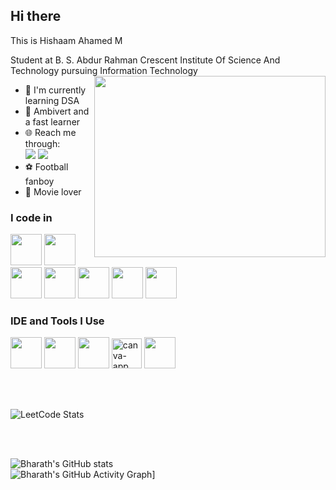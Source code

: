 ## Hi there
This is Hishaam Ahamed M

Student at B. S. Abdur Rahman Crescent Institute Of Science And Technology pursuing Information Technology
<img align="right" width="370" height="290" src="https://i.pinimg.com/originals/47/f0/34/47f0342cec72b800463bf003eac1257e.gif">
- 🌱 I'm currently learning DSA
- 👀 Ambivert and a fast learner
- 🌐 Reach me through:
<br/> [<img src="https://img.shields.io/badge/LinkedIn-0077B5?style=for-the-badge&logo=linkedin&logoColor=white" />](https://www.linkedin.com/in/bharath-lenin-3b53a9257/) [<img src="https://img.shields.io/badge/Gmail-D14836?style=for-the-badge&logo=gmail&logoColor=white /">](https://mail.google.com/mail/?view=cm&fs=1&to=it.bharathlenin@gmail.com)
- ⚽ Football fanboy
- 🍿 Movie lover


### I code in
<img height="50" width="50" src="https://img.icons8.com/color/48/000000/python.png" /> <img height="50" width="50" src="https://img.icons8.com/color/48/000000/c-programming.png" /> <img height="50" width="50" src="https://img.icons8.com/color/48/000000/c-plus-plus-logo.png" /> <img height="50" width="50" src="https://img.icons8.com/color/48/000000/java-coffee-cup-logo.png" /> <img height="50" width="50" src="https://img.icons8.com/color/48/000000/html-5.png" /> <img height="50" width="50" src="https://img.icons8.com/color/48/000000/css3.png" /> <img height="50" width="50" src="https://img.icons8.com/color/48/000000/mysql-logo.png"/>

### IDE and Tools I Use
<img height="50" width="50" src="https://img.icons8.com/color/48/000000/visual-studio-code-2019.png"/> <img height="50" width="50" src="https://img.icons8.com/color/48/000000/pycharm.png"/> <img height="50" width="50" src="https://img.icons8.com/color/48/000000/figma--v1.png"/> <img width="48" height="48" src="https://img.icons8.com/fluency/48/canva-app.png" alt="canva-app"/> <img height="50" src="https://img.shields.io/badge/Netlify-00C7B7?style=for-the-badge&logo=netlify&logoColor=white"/> 

<br/>
<br/>

![LeetCode Stats](https://leetcard.jacoblin.cool/?hishaamahamed?theme=chartreuse&font=Old%20Standard%20TT&ext=heatmap)

<br/>
<br/>

![Bharath's GitHub stats](https://github-readme-stats.vercel.app/api?username=hishaamAhamed&theme=dark&show_icons=true&&hide=issues,contribs) 
<br/>
![Bharath's GitHub Activity Graph](https://github-readme-activity-graph.vercel.app/graph?username=Bharath77Bharath&bg_color=000000&color=ffffff&line=51f565&point=ffffff&area=true&hide_border=true)]
